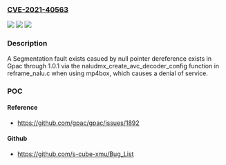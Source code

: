### [CVE-2021-40563](https://cve.mitre.org/cgi-bin/cvename.cgi?name=CVE-2021-40563)
![](https://img.shields.io/static/v1?label=Product&message=n%2Fa&color=blue)
![](https://img.shields.io/static/v1?label=Version&message=n%2Fa&color=blue)
![](https://img.shields.io/static/v1?label=Vulnerability&message=n%2Fa&color=brighgreen)

### Description

A Segmentation fault exists casued by null pointer dereference exists in Gpac through 1.0.1 via the naludmx_create_avc_decoder_config function in reframe_nalu.c when using mp4box, which causes a denial of service.

### POC

#### Reference
- https://github.com/gpac/gpac/issues/1892

#### Github
- https://github.com/s-cube-xmu/Bug_List

